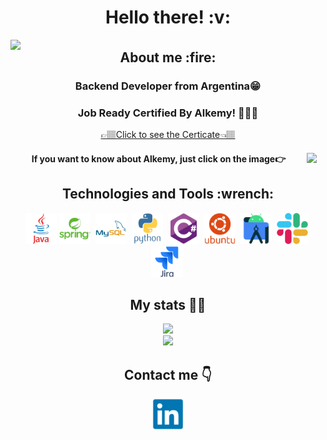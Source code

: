 <div align="center">
  <h1>Hello there! :v:</h>
</div>

<img src="https://user-images.githubusercontent.com/101826700/172954631-11a0eba7-4778-42e9-880d-19c9ac49d631.gif" width="500" style="float: left;" align="left"/>

<div align="center"> <h2>About me :fire:</h> </div>
  
<div id="aboutMe" align="center">
  <div><h3> Backend Developer from Argentina😁</h></div>
  <h3>Job Ready Certified By Alkemy! 🚀🚀🚀</h3>
  <a href="https://assets.alkemy.org/certificates/google-oauth2%7C101519425330864545258/be9a5eea-5daf-45cc-b7bf-888849cf9f3c.pdf" target="_blank">👉🏽Click to see the Certicate👈🏽</a>
  <h4> If you want to know about Alkemy, just click on the image👉</h>
  <a href="https://www.alkemy.org/blog?p=qué-es-alkemy" target="_blank"> 
    <img src="https://user-images.githubusercontent.com/101826700/172942062-077d0893-9b23-43e3-834c-3de351713bcb.png" width="30" style="float: right;" align="center"/>
  <a/>
</div>
<div align="center"> <h2>Technologies and Tools :wrench: </h> </div>

<div align="center">
  <img src="https://github.com/devicons/devicon/blob/master/icons/java/java-original-wordmark.svg" title="Java" alt="Java" width="50" height="50"/>
  <img src="https://github.com/devicons/devicon/blob/master/icons/spring/spring-original-wordmark.svg" title="Spring" alt="Spring" width="50" height="50"/>&nbsp;
  <img src="https://github.com/devicons/devicon/blob/master/icons/mysql/mysql-original-wordmark.svg" title="MySQL"  alt="MySQL" width="50" height="50"/>&nbsp;
  <img src="https://github.com/devicons/devicon/blob/master/icons/python/python-original-wordmark.svg" title="Python"  alt="Python" width="50" height="50"/>&nbsp;
  <img src="https://github.com/devicons/devicon/blob/master/icons/csharp/csharp-original.svg" title="CSharp" alt="CSharp" width="50" height="50"/>&nbsp;
  <img src="https://github.com/devicons/devicon/blob/master/icons/ubuntu/ubuntu-plain-wordmark.svg" title="Ubuntu" alt="Ubuntu" width="50" height="50"/>&nbsp;
  <img src="https://github.com/devicons/devicon/blob/master/icons/androidstudio/androidstudio-original.svg" title="Android" alt="Android" width="50" height="50"/>&nbsp;
  <img src="https://github.com/devicons/devicon/blob/master/icons/slack/slack-original.svg" title="Slack" alt="Slack" width="50" height="50"/>&nbsp;
  <img src="https://github.com/devicons/devicon/blob/master/icons/jira/jira-original-wordmark.svg" title="Jira" alt="Jira" width="50" height="50"/>&nbsp;
</div>
  
<div align="center"> 
  <h2>My stats 🦸‍♂️</h>
</div>

<div align="center">
  <img src="http://github-readme-streak-stats.herokuapp.com?user=nicouema&theme=dark&background=000000">
</div>
<div align="center">
  <img src="https://github-readme-stats.vercel.app/api/top-langs/?username=nicouema&layout=compact&theme=vision-friendly-dark">
</div>

  
<div align="center"> 
  <h2>Contact me 👇</h>
</div>
  
<div id="contactsUrl" align="center">
  <a href="https://www.linkedin.com/in/nicol%C3%A1s-uema-2539181aa" target="_blank">
     <img src="https://github.com/devicons/devicon/blob/master/icons/linkedin/linkedin-original.svg" title="LinkedIn" alt="LinkedIn" width="50" height="50"/>
  <a/>
  <a
    href="http://whiteclouddrive.com/about/f99hzrrqi1cgkozmkmtaxdg05/image.gif"
  <a/>
</div>
